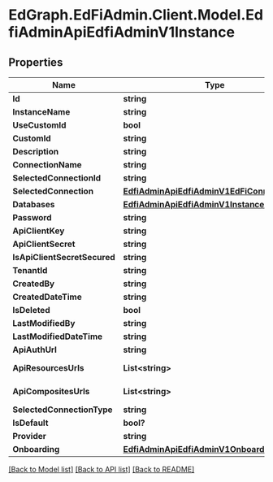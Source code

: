 # EdGraph.EdFiAdmin.Client.Model.EdfiAdminApiEdfiAdminV1Instance

## Properties

Name | Type | Description | Notes
------------ | ------------- | ------------- | -------------
**Id** | **string** | Details | [optional] 
**InstanceName** | **string** |  | [optional] 
**UseCustomId** | **bool** |  | [optional] 
**CustomId** | **string** |  | [optional] 
**Description** | **string** |  | [optional] 
**ConnectionName** | **string** |  | [optional] 
**SelectedConnectionId** | **string** | Connection | [optional] 
**SelectedConnection** | [**EdfiAdminApiEdfiAdminV1EdFiConnection**](EdfiAdminApiEdfiAdminV1EdFiConnection.md) |  | [optional] 
**Databases** | [**EdfiAdminApiEdfiAdminV1InstanceDatabases**](EdfiAdminApiEdfiAdminV1InstanceDatabases.md) |  | [optional] 
**Password** | **string** | API Client | [optional] 
**ApiClientKey** | **string** |  | [optional] 
**ApiClientSecret** | **string** |  | [optional] 
**IsApiClientSecretSecured** | **string** |  | [optional] 
**TenantId** | **string** | Metadata | [optional] 
**CreatedBy** | **string** |  | [optional] 
**CreatedDateTime** | **string** |  | [optional] 
**IsDeleted** | **bool** |  | [optional] 
**LastModifiedBy** | **string** |  | [optional] 
**LastModifiedDateTime** | **string** |  | [optional] 
**ApiAuthUrl** | **string** | URLs | [optional] 
**ApiResourcesUrls** | **List&lt;string&gt;** |  | [optional] [readonly] 
**ApiCompositesUrls** | **List&lt;string&gt;** |  | [optional] [readonly] 
**SelectedConnectionType** | **string** | Connection | [optional] 
**IsDefault** | **bool?** | IsDefault | [optional] 
**Provider** | **string** | Provider | [optional] 
**Onboarding** | [**EdfiAdminApiEdfiAdminV1Onboarding**](EdfiAdminApiEdfiAdminV1Onboarding.md) |  | [optional] 

[[Back to Model list]](../README.md#documentation-for-models) [[Back to API list]](../README.md#documentation-for-api-endpoints) [[Back to README]](../README.md)


